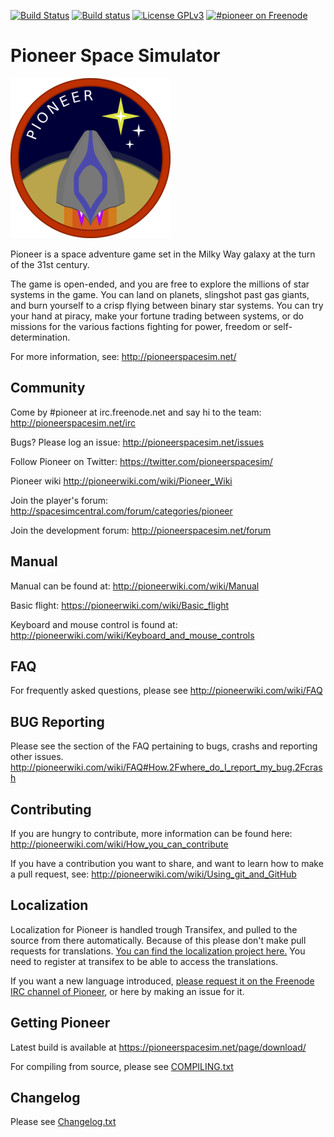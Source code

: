 [![Build Status](https://travis-ci.org/pioneerspacesim/pioneer.svg?branch=master)](https://travis-ci.org/pioneerspacesim/pioneer)
[![Build status](https://ci.appveyor.com/api/projects/status/b2n2fe1vv3wr6n56/branch/master?svg=true)](https://ci.appveyor.com/project/pioneerspacesim/pioneer/branch/master)
[![License GPLv3](https://img.shields.io/badge/license-GPL_v3-green.svg)](http://www.gnu.org/licenses/gpl-3.0.html)
[![#pioneer on Freenode](https://img.shields.io/badge/Freenode-%23pioneer-brightgreen.svg)](https://kiwiirc.com/client/irc.freenode.net/pioneer)

# Pioneer Space Simulator

![](https://github.com/pioneerspacesim/pioneer/blob/master/data/icons/badge.png)

Pioneer is a space adventure game set in the Milky Way galaxy at the turn of
the 31st century.

The game is open-ended, and you are free to explore the millions of star
systems in the game. You can land on planets, slingshot past gas giants, and
burn yourself to a crisp flying between binary star systems. You can try your
hand at piracy, make your fortune trading between systems, or do missions for
the various factions fighting for power, freedom or self-determination.

For more information, see:
  http://pioneerspacesim.net/


## Community

Come by #pioneer at irc.freenode.net and say hi to the team:
  http://pioneerspacesim.net/irc

Bugs? Please log an issue:
  http://pioneerspacesim.net/issues

Follow Pioneer on Twitter:
  https://twitter.com/pioneerspacesim/

Pioneer wiki
  http://pioneerwiki.com/wiki/Pioneer_Wiki

Join the player's forum:
  http://spacesimcentral.com/forum/categories/pioneer

Join the development forum:
  http://pioneerspacesim.net/forum


## Manual

Manual can be found at:
  http://pioneerwiki.com/wiki/Manual

Basic flight:
  https://pioneerwiki.com/wiki/Basic_flight

Keyboard and mouse control is found at:
  http://pioneerwiki.com/wiki/Keyboard_and_mouse_controls


## FAQ

For frequently asked questions, please see
  http://pioneerwiki.com/wiki/FAQ


## BUG Reporting

Please see the section of the FAQ pertaining to bugs, crashs and reporting other issues.
  http://pioneerwiki.com/wiki/FAQ#How.2Fwhere_do_I_report_my_bug.2Fcrash


## Contributing

If you are hungry to contribute, more information can be found here:
  http://pioneerwiki.com/wiki/How_you_can_contribute

If you have a contribution you want to share, and want to learn how to make a
pull request, see:
  http://pioneerwiki.com/wiki/Using_git_and_GitHub

## Localization

Localization for Pioneer is handled trough Transifex, and pulled to the source from there automatically. Because of this please don't make pull requests for translations. [You can find the localization project here.](https://www.transifex.com/pioneer/pioneer/dashboard/)
You need to register at transifex to be able to access the translations.

If you want a new language introduced, [please request it on the Freenode IRC channel of Pioneer](https://webchat.freenode.net/?channels=pioneer), or here by making an issue for it.

## Getting Pioneer

Latest build is available at
  https://pioneerspacesim.net/page/download/

For compiling from source, please see [COMPILING.txt](https://github.com/pioneerspacesim/pioneer/blob/master/COMPILING.txt)


## Changelog

Please see [Changelog.txt](https://github.com/pioneerspacesim/pioneer/blob/master/Changelog.txt)
